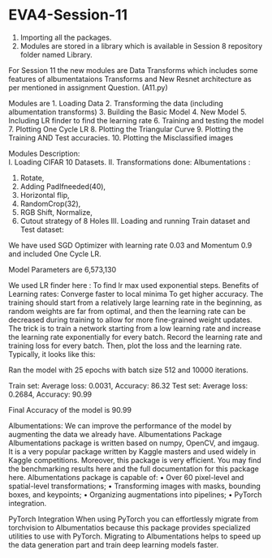 # EVA4-Session-11

1.	Importing all the packages.
2.	Modules are stored in a library which is available in Session 8 repository folder named Library.

For Session 11 the new modules are Data Transforms which includes some features of albumentataions Transforms and New Resnet architecture as per mentioned in assignment Question. (A11.py)

Modules are 1. Loading Data 2. Transforming the data (including albumentation transforms) 3. Building the Basic Model 4. New Model 5. Including LR finder to find the learning rate 6. Training and testing the model 7. Plotting One Cycle LR 8. Plotting the Triangular Curve 9. Plotting the Training AND Test accuracies. 10. Plotting the Misclassified images 

Modules Description:      
I.	Loading CIFAR 10 Datasets.
II.	Transformations done: Albumentations : 
1.	Rotate, 
2.	Adding PadIfneeded(40), 
3.	Horizontal flip, 
4.	RandomCrop(32), 
5.	RGB Shift, Normalize, 
6.	Cutout strategy of 8 Holes
III.	Loading and running Train dataset and Test dataset:


We have used SGD Optimizer with learning rate 0.03 and Momentum 0.9 and included One Cycle LR.

Model Parameters are 6,573,130

We used LR finder here : To find lr max used exponential steps.
Benefits of Learning rates:
Converge faster to local minima
To get higher accuracy. The training should start from a relatively large learning rate in the beginning, as random weights are far from optimal, and then the learning rate can be decreased during training to allow for more fine-grained weight updates. The trick is to train a network starting from a low learning rate and increase the learning rate exponentially for every batch. Record the learning rate and training loss for every batch. Then, plot the loss and the learning rate. Typically, it looks like this:

Ran the model with 25 epochs with batch size 512 and 10000 iterations.

Train set: Average loss: 0.0031, Accuracy: 86.32
Test set: Average loss: 0.2684, Accuracy: 90.99

Final Accuracy of the model is 90.99

Albumentations:
We can improve the performance of the model by augmenting the data we already have.
Albumentations Package
Albumentations package is written based on numpy, OpenCV, and imgaug. It is a very popular package written by Kaggle masters and used widely in Kaggle competitions. Moreover, this package is very efficient. You may find the benchmarking results here and the full documentation for this package here. Albumentations package is capable of: • Over 60 pixel-level and spatial-level transformations; • Transforming images with masks, bounding boxes, and keypoints; • Organizing augmentations into pipelines; • PyTorch integration.

PyTorch Integration
When using PyTorch you can effortlessly migrate from torchvision to Albumentatios because this package provides specialized utilities to use with PyTorch. Migrating to Albumentations helps to speed up the data generation part and train deep learning models faster.
